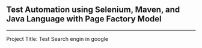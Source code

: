 Test Automation using **Selenium**, **Maven**, and **Java Language** with **Page Factory Model** 
---
---
Project Title: Test Search engin in google 
